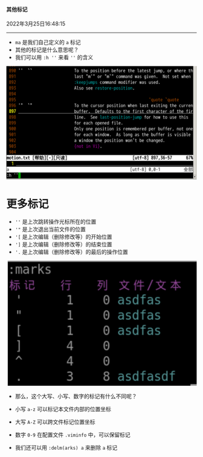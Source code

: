 #### 其他标记

2022年3月25日16:48:15

---

- `ma` 是我们自己定义的 `a` 标记
- 其他的标记是什么意思呢？
- 我们可以用 `:h ''` 来看 `''` 的含义

![图片描述](4.3_其他标记.assets/uid1190679-20210128-1611795271314.png)

# 更多标记

- `''` 是上次跳转操作光标所在的位置
- `'"` 是上次退出当前文件的位置
- `'[` 是上次编辑（删除修改等）的开始位置
- `']` 是上次编辑（删除修改等）的结束位置
- `'.` 是上次编辑（删除修改等）的最后的操作位置

![图片描述](4.3_其他标记.assets/uid1190679-20210709-1625829522831.png)

- 那么，这个大写、小写、数字的标记有什么不同呢？



- 小写 `a-z` 可以标记本文件内部的位置坐标
- 大写 `A-Z` 可以跨文件标记位置坐标
- 数字 `0-9` 在配置文件 `.viminfo` 中，可以保留标记
- 我们还可以用 `:delm(arks) a` 来删除 `a` 标记